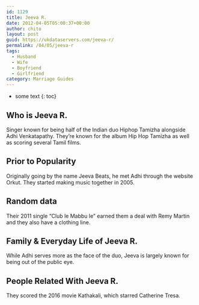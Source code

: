 ```yaml
---
id: 1129
title: Jeeva R.
date: 2012-04-05T05:00:37+00:00
author: chito
layout: post
guid: https://ukdataservers.com/jeeva-r/
permalink: /04/05/jeeva-r
tags:
  - Husband
  - Wife
  - Boyfriend
  - Girlfriend
category: Marriage Guides
---
```


* some text
{: toc}
          
          
## Who is  Jeeva R.
                  
                  
                  
Singer known for being half of the Indian duo Hiphop Tamizha alongside Adhi Venkatapathy. They&#8217;re known for the album Hip Hop Tamizha as well as scoring several Tamil films.
                  
                
                
                
## Prior to Popularity 
                  
                  
                  
Originally going by the name Jeeva Beats, he met Adhi through the website Orkut. They started making music together in 2005.
                  
                
                
                
## Random data 
                  
                  
                  
Their 2011 single &#8220;Club le Mabbu le&#8221; earned them a deal with Remy Martin and they also have a clothing line.
                  
                
                
                
## Family & Everyday Life of Jeeva R.
                  
                  
                  
While Adhi serves more as the face of the duo, Jeeva is largely known for being out of the public eye.
                  
                
                
                
## People Related With  Jeeva R.
                  
                  
                  
They scored the 2016 movie Kathakali, which starred Catherine Tresa.
                  
                
              
            
          
          
          
    
    
  
